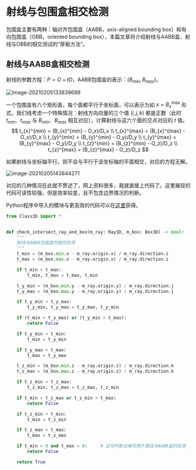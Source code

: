 # 射线与包围盒相交检测

包围盒主要有两种：轴对齐包围盒（AABB，axis-aligned bounding box）和有向包围盒（OBB，oriented bounding box），本篇文章将介绍射线与AABB盒、射线与OBB的相交测试的“厚板方法”。

## 射线与AABB盒相交检测

射线的参数方程：$P=O+tD$，AABB包围盒的表示：$(B_{min},B_{max})$。

![image-20210205133839698](https://cdn.jsdelivr.net/gh/sheng962464/PicGo/img/image-20210205133839698.png)

一个包围盒有六个矩形面，每个面都平行于坐标面，可以表示为如 $x = B^{max}_x$ 形式。我们线考虑一个特殊情况：射线方向向量的三个值 $(i,j,k)$ 都是正数（此时 $t_{min}、t_{max}$ 与 $B_{min}、B_{max}$ 相互对应），计算射线与这六个面的交点对应的 $t$ 值。
$$
t_{x}^{min} = (B_{x}^{min} - O_x)/D_x  \\
t_{x}^{max} = (B_{x}^{max} - O_x)/D_x  \\
t_{y}^{min} = (B_{y}^{min} - O_y)/D_y  \\
t_{y}^{max} = (B_{y}^{max} - O_y)/D_y  \\
t_{z}^{min} = (B_{z}^{min} - O_z)/D_z  \\
t_{z}^{max} = (B_{z}^{max} - O_z)/D_z 
$$

如果射线与坐标轴平行，则不会与平行于该坐标轴的平面相交，对应的方程无解。

![image-20210205143844271](https://cdn.jsdelivr.net/gh/sheng962464/PicGo/img/image-20210205143844271.png)

对应的几种情况在此就不赘述了，网上资料很多，我就直接上代码了。这里展现的代码可读性较强，但是效率较差，且不包含边界情况的判断。

Python程序中导入的模块与更高效的代码可以在[这里](https://github.com/sheng962464/PythonProject/tree/master/Geometry3D)获得。

```python
from Class3D import *


def check_intersect_ray_and_box(m_ray: Ray3D, m_box: Box3D) -> bool:
    """
    射线与AABB包围盒的相交检测
    """
    t_min = (m_box.min.x - m_ray.origin.x) / m_ray.direction.i
    t_max = (m_box.max.x - m_ray.origin.x) / m_ray.direction.i

    if t_min > t_max:
        t_min, t_max = t_max, t_min

    t_y_min = (m_box.min.y - m_ray.origin.y) / m_ray.direction.j
    t_y_max = (m_box.max.y - m_ray.origin.y) / m_ray.direction.j

    if t_y_min > t_y_max:
        t_y_min, t_y_max = t_y_max, t_y_min

    if (t_min > t_y_max) or (t_y_min > t_max):
        return False

    if t_y_min > t_min:
        t_min = t_y_min

    if t_y_max < t_max:
        t_max = t_y_max

    t_z_min = (m_box.min.z - m_ray.origin.z) / m_ray.direction.k
    t_z_max = (m_box.max.z - m_ray.origin.z) / m_ray.direction.k

    if t_z_min > t_z_max:
        t_z_min, t_z_max = t_z_max, t_z_min

    if t_min > t_z_max or t_z_min > t_max:
        return False

    if t_z_min > t_min:
        t_min = t_z_min

    if t_z_max < t_max:
        t_max = t_z_max

    if t_min < 0 and t_max < 0:     # 这句判断去掉可用于直线与AABB盒的检测
        return False

    return True
```

